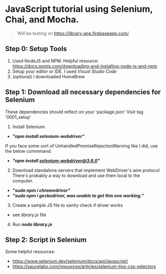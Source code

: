 # JavaScript tutorial using Selenium, Chai, and Mocha.

> Will be testing on https://library-app.firebaseapp.com/

## Step 0: Setup Tools

1. Used NodeJS and NPM. Helpful resource: https://docs.npmjs.com/downloading-and-installing-node-js-and-npm
2. Setup your editor or IDE. I used _Visual Studio Code_
3. (optional) I downloaded HomeBrew

## Step 1: Download all necessary dependencies for Selenium

These dependencies should reflect on your 'package.json'
Visit tag '0001_setup'

1. Install Selenium

- **_"npm install selenium-webdriver"_**

If you face some sort of UnhandledPromiseRejectionWarning like I did, use the below commmand.

- **_"npm install selenium-webdriver@3.6.0"_**

2. Download standalone servers that implement WebDriver's wire protocol
   There's probably a way to download and use them local to the computer.

- **_"sudo npm i chromedriver"_**
- **_"sudo npm i geckodriver, was unable to get this one working."_**

3. Create a sample JS file to sanity check if driver works

- see _library.js_ file

4. Run **_node library.js_**

## Step 2: Script in Selenium

Some helpful resources:

- https://www.selenium.dev/selenium/docs/api/javascript/
- https://saucelabs.com/resources/articles/selenium-tips-css-selectors
